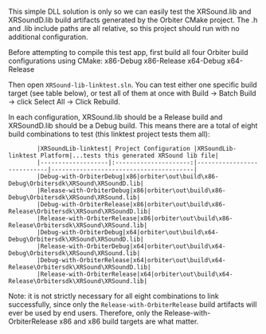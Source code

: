This simple DLL solution is only so we can easily test the XRSound.lib and XRSoundD.lib build artifacts generated by the Orbiter CMake project. The .h and .lib include paths are all relative, so this project should run with no additional configuration.

Before attempting to compile this test app, first build all four Orbiter build configurations using CMake:
x86-Debug
x86-Release
x64-Debug
x64-Release

Then open `XRSound-lib-linktest.sln`. You can test either one specific build target (see table below), or test all of them at once with Build -> Batch Build -> click Select All -> Click Rebuild.

In each configuration, XRSound.lib should be a Release build and XRSoundD.lib should be a Debug build. This means there are a total of eight build combinations to test (this linktest project tests them all):


			|XRSoundLib-linktest| Project Configuration |XRSoundLib-linktest Platform|...tests this generated XRSound lib file|
			|-------------------|:---------------------:|----------------------------|----------------------------------------|
			|Debug-with-OrbiterDebug|x86|orbiter\out\build\x86-Debug\Orbitersdk\XRSound\XRSoundD.lib|
			|Release-with-OrbiterDebug|x86|orbiter\out\build\x86-Debug\Orbitersdk\XRSound\XRSound.lib| 
			|Debug-with-OrbiterRelease|x86|orbiter\out\build\x86-Release\Orbitersdk\XRSound\XRSoundD.lib|
			|Release-with-OrbiterRelease|x86|orbiter\out\build\x86-Release\Orbitersdk\XRSound\XRSound.lib|  
			|Debug-with-OrbiterDebug|x64|orbiter\out\build\x64-Debug\Orbitersdk\XRSound\XRSoundD.lib|
			|Release-with-OrbiterDebug|x64|orbiter\out\build\x64-Debug\Orbitersdk\XRSound\XRSound.lib| 
			|Debug-with-OrbiterRelease|x64|orbiter\out\build\x64-Release\Orbitersdk\XRSound\XRSoundD.lib| 
			|Release-with-OrbiterRelease|x64|orbiter\out\build\x64-Release\Orbitersdk\XRSound\XRSound.lib|  

Note: it is not strictly necessary for all eight combinations to link successfully, since only the `Release-with-OrbiterRelease` build artifacts will ever be used by end users. Therefore, only the Release-with-OrbiterRelease x86 and x86 build targets are what matter.
